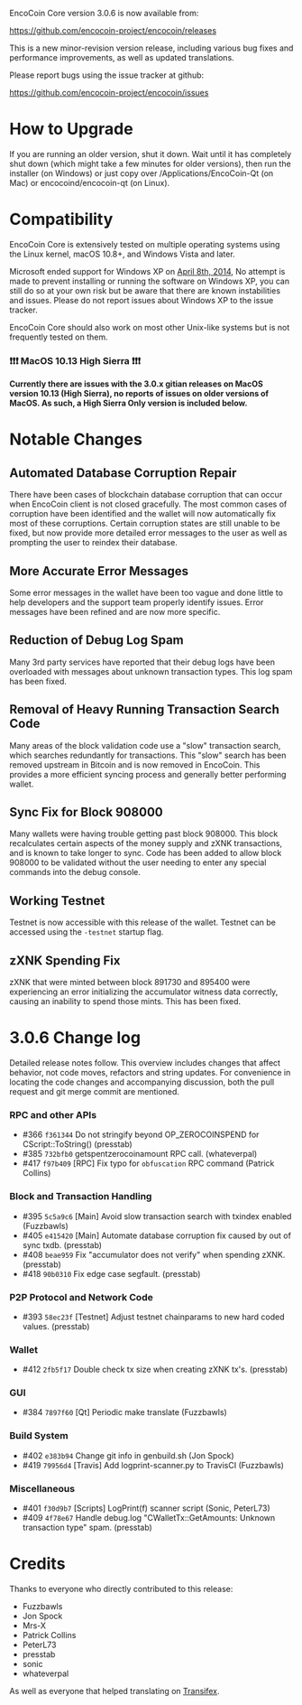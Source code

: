 EncoCoin Core version 3.0.6 is now available from:

  <https://github.com/encocoin-project/encocoin/releases>

This is a new minor-revision version release, including various bug fixes and
performance improvements, as well as updated translations.

Please report bugs using the issue tracker at github:

  <https://github.com/encocoin-project/encocoin/issues>


How to Upgrade
==============

If you are running an older version, shut it down. Wait until it has completely shut down (which might take a few minutes for older versions), then run the installer (on Windows) or just copy over /Applications/EncoCoin-Qt (on Mac) or encocoind/encocoin-qt (on Linux).


Compatibility
==============

EncoCoin Core is extensively tested on multiple operating systems using
the Linux kernel, macOS 10.8+, and Windows Vista and later.

Microsoft ended support for Windows XP on [April 8th, 2014](https://www.microsoft.com/en-us/WindowsForBusiness/end-of-xp-support),
No attempt is made to prevent installing or running the software on Windows XP, you
can still do so at your own risk but be aware that there are known instabilities and issues.
Please do not report issues about Windows XP to the issue tracker.

EncoCoin Core should also work on most other Unix-like systems but is not
frequently tested on them.

### :exclamation::exclamation::exclamation: MacOS 10.13 High Sierra :exclamation::exclamation::exclamation:

**Currently there are issues with the 3.0.x gitian releases on MacOS version 10.13 (High Sierra), no reports of issues on older versions of MacOS. As such, a High Sierra Only version is included below.**


Notable Changes
===============

Automated Database Corruption Repair
---------------------
There have been cases of blockchain database corruption that can occur when EncoCoin client is not closed gracefully. The most common cases of corruption have been identified and the wallet will now automatically fix most of these corruptions. Certain corruption states are still unable to be fixed, but now provide more detailed error messages to the user as well as prompting the user to reindex their database.

More Accurate Error Messages
---------------------
Some error messages in the wallet have been too vague and done little to help developers and the support team properly identify issues. Error messages have been refined and are now more specific.

Reduction of Debug Log Spam
---------------------
Many 3rd party services have reported that their debug logs have been overloaded with messages about unknown transaction types. This log spam has been fixed.

Removal of Heavy Running Transaction Search Code
---------------------
Many areas of the block validation code use a "slow" transaction search, which searches redundantly for transactions. This "slow" search has been removed upstream in Bitcoin and is now removed in EncoCoin. This provides a more efficient syncing process and generally better performing wallet.

Sync Fix for Block 908000
---------------------
Many wallets were having trouble getting past block 908000. This block recalculates certain aspects of the money supply and zXNK transactions, and is known to take longer to sync. Code has been added to allow block 908000 to be validated without the user needing to enter any special commands into the debug console.

Working Testnet
---------------------
Testnet is now accessible with this release of the wallet. Testnet can be accessed using the `-testnet` startup flag.

zXNK Spending Fix
---------------------
zXNK that were minted between block 891730 and 895400 were experiencing an error initializing the accumulator witness data correctly, causing an inability to spend those mints. This has been fixed.


3.0.6 Change log
=================

Detailed release notes follow. This overview includes changes that affect
behavior, not code moves, refactors and string updates. For convenience in locating
the code changes and accompanying discussion, both the pull request and
git merge commit are mentioned.

### RPC and other APIs
- #366 `f361344` Do not stringify beyond OP_ZEROCOINSPEND for CScript::ToString() (presstab)
- #385 `732bfb0` getspentzerocoinamount RPC call. (whateverpal)
- #417 `f97b409` [RPC] Fix typo for `obfuscation` RPC command (Patrick Collins)

### Block and Transaction Handling
- #395 `5c5a9c6` [Main] Avoid slow transaction search with txindex enabled (Fuzzbawls)
- #405 `e415420` [Main] Automate database corruption fix caused by out of sync txdb. (presstab)
- #408 `beae959` Fix "accumulator does not verify" when spending zXNK. (presstab)
- #418 `90b0310` Fix edge case segfault. (presstab)

### P2P Protocol and Network Code
- #393 `58ec23f` [Testnet] Adjust testnet chainparams to new hard coded values. (presstab)

### Wallet
- #412 `2fb5f17` Double check tx size when creating zXNK tx's. (presstab)

### GUI
- #384 `7897f60` [Qt] Periodic make translate (Fuzzbawls)

### Build System
- #402 `e383b94` Change git info in genbuild.sh (Jon Spock)
- #419 `79956d4` [Travis] Add logprint-scanner.py to TravisCI (Fuzzbawls)

### Miscellaneous
- #401 `f30d9b7` [Scripts] LogPrint(f) scanner script (Sonic, PeterL73)
- #409 `4f78e67` Handle debug.log "CWalletTx::GetAmounts: Unknown transaction type" spam. (presstab)

Credits
=======

Thanks to everyone who directly contributed to this release:
- Fuzzbawls
- Jon Spock
- Mrs-X
- Patrick Collins
- PeterL73
- presstab
- sonic
- whateverpal

As well as everyone that helped translating on [Transifex](https://www.transifex.com/projects/p/encocoin-project-translations/).
